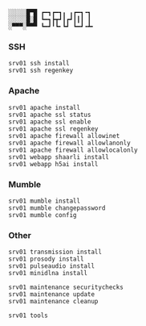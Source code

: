     ░░░░░█▀█ ┏━┓┏━┓╻ ╻┏━┓╺┓ 
    ░░░░░█░█ ┗━┓┣┳┛┃┏┛┃┃┃ ┃ 
    ░▀▀▀░▀▀▀ ┗━┛╹┗╸┗┛ ┗━┛╺┻╸


### SSH

    srv01 ssh install
    srv01 ssh regenkey

### Apache

    srv01 apache install
    srv01 apache ssl status
    srv01 apache ssl enable
    srv01 apache ssl regenkey
    srv01 apache firewall allowinet
    srv01 apache firewall allowlanonly
    srv01 apache firewall allowlocalonly
    srv01 webapp shaarli install
    srv01 webapp h5ai install

### Mumble

    srv01 mumble install
    srv01 mumble changepassword
    srv01 mumble config

### Other

    srv01 transmission install
    srv01 prosody install
    srv01 pulseaudio install
    srv01 minidlna install

    srv01 maintenance securitychecks
    srv01 maintenance update
    srv01 maintenance cleanup

    srv01 tools

